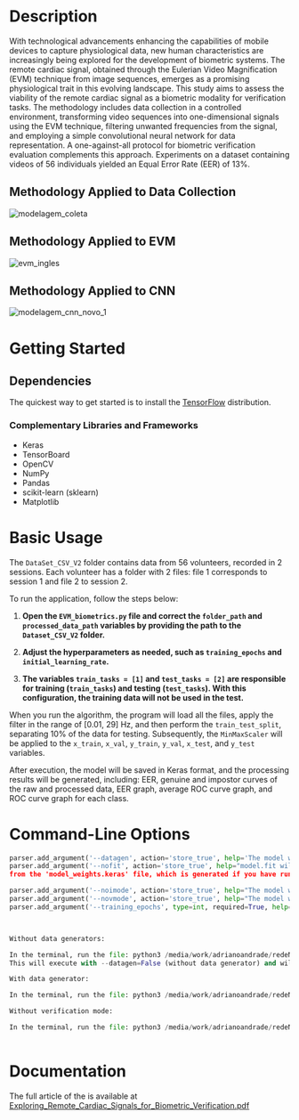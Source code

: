 # Description
With technological advancements enhancing the capabilities of mobile devices to capture physiological data, new human characteristics are increasingly being explored for the development of biometric systems. The remote cardiac signal, obtained through the Eulerian Video Magnification (EVM) technique from image sequences, emerges as a promising physiological trait in this evolving landscape. This study aims to assess the viability of the remote cardiac signal as a biometric modality for verification tasks. The methodology includes data collection in a controlled environment, transforming video sequences into one-dimensional signals using the EVM technique, filtering unwanted frequencies from the signal, and employing a simple convolutional neural network for data representation. A one-against-all protocol for biometric verification evaluation complements this approach. Experiments on a dataset containing videos of 56 individuals yielded an Equal Error Rate (EER) of 13%.


## Methodology Applied to Data Collection
![modelagem_coleta](https://github.com/user-attachments/assets/c7d97dc8-c0e2-4036-92b4-18f7469d0a42)

 


## Methodology Applied to EVM
![evm_ingles](https://github.com/user-attachments/assets/6f114036-df7c-4720-b44b-1a0fadd5af6f)

## Methodology Applied to CNN
![modelagem_cnn_novo_1](https://github.com/user-attachments/assets/fb58d074-a139-4d06-bcf9-7c2b2a11d5aa)

# Getting Started
## Dependencies
The quickest way to get started is to install the [TensorFlow](https://www.tensorflow.org/) distribution.

### Complementary Libraries and Frameworks
- Keras
- TensorBoard
- OpenCV
- NumPy
- Pandas
- scikit-learn (sklearn)
- Matplotlib

# Basic Usage
The `DataSet_CSV_V2` folder contains data from 56 volunteers, recorded in 2 sessions. Each volunteer has a folder with 2 files: file 1 corresponds to session 1 and file 2 to session 2.

To run the application, follow the steps below:

1. **Open the `EVM_biometrics.py` file and correct the `folder_path` and `processed_data_path` variables by providing the path to the `Dataset_CSV_V2` folder.**

2. **Adjust the hyperparameters as needed, such as `training_epochs` and `initial_learning_rate`.**

3. **The variables `train_tasks = [1]` and `test_tasks = [2]` are responsible for training (`train_tasks`) and testing (`test_tasks`). With this configuration, the training data will not be used in the test.**

When you run the algorithm, the program will load all the files, apply the filter in the range of [0.01, 29] Hz, and then perform the `train_test_split`, separating 10% of the data for testing. Subsequently, the `MinMaxScaler` will be applied to the `x_train`, `x_val`, `y_train`, `y_val`, `x_test`, and `y_test` variables.

After execution, the model will be saved in Keras format, and the processing results will be generated, including: EER, genuine and impostor curves of the raw and processed data, EER graph, average ROC curve graph, and ROC curve graph for each class.

# Command-Line Options

```python
parser.add_argument('--datagen', action='store_true', help='The model will use data generators to crop data on the fly')
parser.add_argument('--nofit', action='store_true', help="model.fit will not be executed. The weights will be loaded
from the 'model_weights.keras' file, which is generated if you have run the model in Identification mode at least once")

parser.add_argument('--noimode', action='store_true', help="The model won't run in Identification Mode")
parser.add_argument('--novmode', action='store_true', help="The model won't run in Verification Mode")
parser.add_argument('--training_epochs', type=int, required=True, help='Total number of training epochs')



Without data generators:

In the terminal, run the file: python3 /media/work/adrianoandrade/redeNeural/EVM_biometrics.py --training_epochs 100.
This will execute with --datagen=False (without data generator) and will also run in noimode and novmode.

With data generator:

In the terminal, run the file: python3 /media/work/adrianoandrade/redeNeural/EVM_biometrics.py --datagen --training_epochs 100.

Without verification mode:

In the terminal, run the file: python3 /media/work/adrianoandrade/redeNeural/EVM_biometrics.py --novmode --training_epochs 100.
 
```
# Documentation
The full article of the   is available at  
[Exploring_Remote_Cardiac_Signals_for_Biometric_Verification.pdf](https://github.com/user-attachments/files/16850160/Exploring_Remote_Cardiac_Signals_for_Biometric_Verification.pdf)


	
